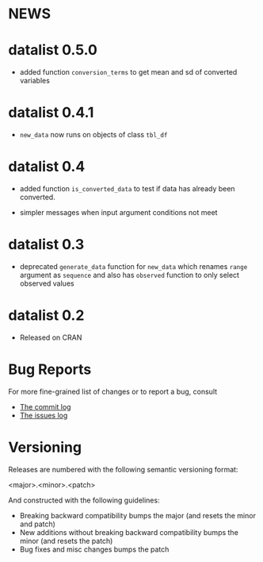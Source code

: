 # NEWS

# datalist 0.5.0

- added function `conversion_terms` to get mean and sd of converted variables

# datalist 0.4.1

- `new_data` now runs on objects of class `tbl_df`

# datalist 0.4

* added function `is_converted_data` to test if data has already been converted.

* simpler messages when input argument conditions not meet

# datalist 0.3

* deprecated `generate_data` function for `new_data` which renames `range` argument
as `sequence` and also has `observed` function to only select observed values

# datalist 0.2

* Released on CRAN

# Bug Reports 

For more fine-grained list of changes or to report a bug, consult 

* [The commit log](https://github.com/joethorley/datalist/commits/master)
* [The issues log](https://github.com/joethorley/datalist/issues)

# Versioning

Releases are numbered with the following semantic versioning format:

\<major\>.\<minor\>.\<patch\>

And constructed with the following guidelines:

* Breaking backward compatibility bumps the major (and resets the minor 
  and patch)
* New additions without breaking backward compatibility bumps the minor 
  (and resets the patch)
* Bug fixes and misc changes bumps the patch
